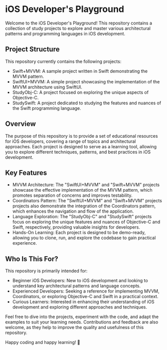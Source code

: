 # iOS Developer's Playground
Welcome to the iOS Developer's Playground! This repository contains a collection of study projects to explore and master various architectural patterns and programming languages in iOS development.

## Project Structure
This repository currently contains the following projects:
- Swift+MVVM: A sample project written in Swift demonstrating the MVVM pattern.
- SwiftUI+MVVM: A simple project showcasing the implementation of the MVVM architecture using SwiftUI.
- StudyObj-C: A project focused on exploring the unique aspects of Objective-C.
- StudySwift: A project dedicated to studying the features and nuances of the Swift programming language.

## Overview
The purpose of this repository is to provide a set of educational resources for iOS developers, covering a range of topics and architectural approaches. Each project is designed to serve as a learning tool, allowing you to explore different techniques, patterns, and best practices in iOS development.

## Key Features
- MVVM Architecture: The "SwiftUI+MVVM" and "Swift+MVVM" projects showcase the effective implementation of the MVVM pattern, which promotes separation of concerns and improves testability.
- Coordinators Pattern: The "SwiftUI+MVVM" and "Swift+MVVM" projects projects also demonstrate the integration of the Coordinators pattern, which enhances the navigation and flow of the application.
- Language Exploration: The "StudyObj-C" and "StudySwift" projects focus on exploring the unique features and nuances of Objective-C and Swift, respectively, providing valuable insights for developers.
- Hands-On Learning: Each project is designed to be demo-ready, allowing you to clone, run, and explore the codebase to gain practical experience.

## Who Is This For?
This repository is primarily intended for:
- Beginner iOS Developers: New to iOS development and looking to understand key architectural patterns and language concepts.
- Experienced Developers: Seeking a reference for implementing MVVM, Coordinators, or exploring Objective-C and Swift in a practical context.
- Curious Learners: Interested in enhancing their understanding of iOS development and exploring different approaches and techniques.

Feel free to dive into the projects, experiment with the code, and adapt the examples to suit your learning needs. Contributions and feedback are also welcome, as they help to improve the quality and usefulness of this repository.

Happy coding and happy learning! 🚀
